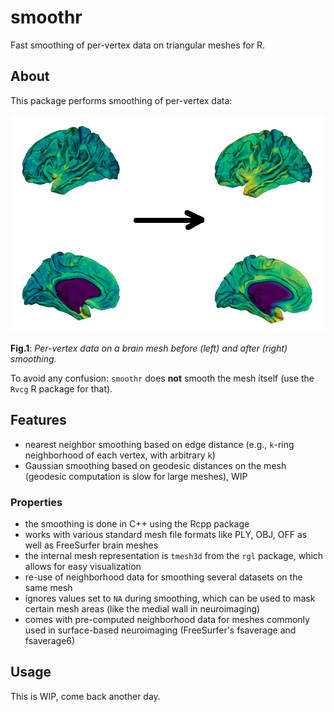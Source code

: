 # smoothr
Fast smoothing of per-vertex data on triangular meshes for R.


## About

This package performs smoothing of per-vertex data:

![Vis](./web/smoothr.jpg?raw=true "Per-vertex data on a brain mesh before (left) and after (right) smoothing.")

**Fig.1**: *Per-vertex data on a brain mesh before (left) and after (right) smoothing.*

To avoid any confusion: `smoothr` does **not** smooth the mesh itself (use the `Rvcg` R package for that).

## Features

* nearest neighbor smoothing based on edge distance (e.g., `k`-ring neighborhood of each vertex, with arbitrary `k`)
* Gaussian smoothing based on geodesic distances on the mesh (geodesic computation is slow for large meshes), WIP

### Properties

* the smoothing is done in C++ using the Rcpp package
* works with various standard mesh file formats like PLY, OBJ, OFF as well as FreeSurfer brain meshes
* the internal mesh representation is `tmesh3d` from the `rgl` package, which allows for easy visualization
* re-use of neighborhood data for smoothing several datasets on the same mesh
* ignores values set to `NA` during smoothing, which can be used to mask certain mesh areas (like the medial wall in neuroimaging)
* comes with pre-computed neighborhood data for meshes commonly used in surface-based neuroimaging (FreeSurfer's fsaverage and fsaverage6)


## Usage

This is WIP, come back another day.

